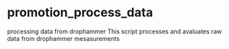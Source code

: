 # promotion_process_data
processing data from drophammer
This script processes and avaluates raw data from drophammer mesasurements
